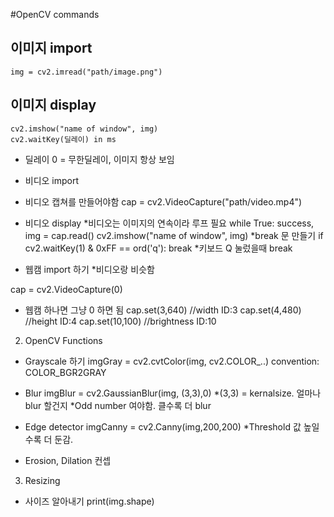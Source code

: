 #OpenCV commands 

## 이미지 import 
```
img = cv2.imread("path/image.png") 
```
## 이미지 display 
```
cv2.imshow("name of window", img)
cv2.waitKey(딜레이) in ms 
```
* 딜레이 0 = 무한딜레이, 이미지 항상 보임  

- 비디오 import 
* 비디오 캡쳐를 만들어야함 
cap = cv2.VideoCapture("path/video.mp4") 

- 비디오 display 
*비디오는 이미지의 연속이라 루프 필요 
while True: 
	success, img = cap.read() 
	cv2.imshow("name of window", img)
*break 문 만들기 
if cv2.waitKey(1) & 0xFF == ord('q'): 
	break 
*키보드 Q 눌렀을때 break 

- 웹캠 import 하기 
*비디오랑 비슷함 

cap = cv2.VideoCapture(0) 
* 웹캠 하나면 그냥 0 하면 됨 
cap.set(3,640) //width ID:3
cap.set(4,480) //height ID:4 
cap.set(10,100) //brightness ID:10 

2. OpenCV Functions 

- Grayscale 하기 
imgGray = cv2.cvtColor(img, cv2.COLOR_..) 
convention: COLOR_BGR2GRAY

- Blur 
imgBlur = cv2.GaussianBlur(img, (3,3),0)
*(3,3) = kernalsize. 얼마나 blur 할건지 
*Odd number 여야함. 클수록 더 blur 

- Edge detector 
imgCanny = cv2.Canny(img,200,200)
*Threshold 값 높일수록 더 둔감.

- Erosion, Dilation 컨셉 

3. Resizing 

- 사이즈 알아내기 
print(img.shape)


